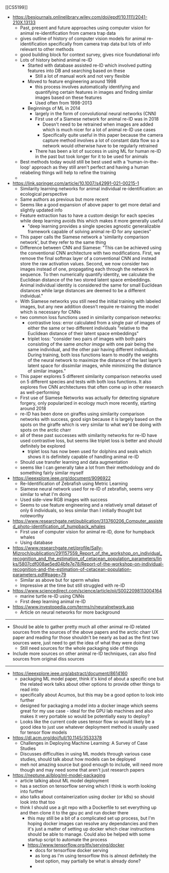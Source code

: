 [[CS5199]]

- https://besjournals.onlinelibrary.wiley.com/doi/epdf/10.1111/2041-210X.13133
	- Past, present and future approaches using computer vision for animal re-identification from camera trap data
	- gives outline of history of computer vision models for animal re-identification specifically from camera trap data but lots of info relevant to other methods
	- good building block for context survey, gives nice foundational info
	- Lots of history behind animal re-ID
		- Started with database assisted re-ID which involved putting features into DB and searching based on these
			- Still a lot of manual work and not very flexible
		- Moved to feature engineering around 1998
			- this process involves automatically identifying and quantifying certain features in images and finding similar images based on these features
			- Used often from 1998-2013
		- Beginnings of ML in 2014
			- largely in the form of convolutional neural networks (CNN)
			- First use of a Siamese network for animal re-ID was in 2018
				- Doesn't need to be retrained when images are added which is much nicer for a lot of animal re-ID use cases
				- Specifically quite useful in this paper because the camera capture method involves a lot of constant data flow so a network would otherwise have to be regularly retrained
			- There has been a lot of success in using ML for human re-ID in the past but took longer for it to be used for animals
	- Best methods today would still be best used with a 'human-in-the-loop' approach as they still aren't perfect and having a human relabeling things will help to refine the training
	- 
- https://link.springer.com/article/10.1007/s42991-021-00215-1
	- Similarity learning networks for animal individual re-identification: an ecological perspective
	- Same authors as previous but more recent
	- Seems like a good expansion of above paper to get more detail and slightly updated info
	- Feature extraction has to have a custom design for each species while deep learning avoids this which makes it more generally useful
		- "deep learning provides a single species agnostic generalizable framework capable of solving animal re-ID for any species"
	- This paper calls the Siamese network a 'similarity comparison network', but they refer to the same thing
	- Difference between CNN and Siamese: "This can be achieved using the conventional CNN architecture with two modifications. First, we remove the final softmax layer of a conventional CNN and instead store the raw activation values. Second, we now consider two images instead of one, propagating each through the network in sequence. To then numerically quantify identity, we calculate the Euclidean distance of the two stored latent space embeddings. Animal individual identity is considered the same for small Euclidean distances while large distances are deemed to be a different individual."
	- With Siamese networks you still need the initial training with labeled images, but any new addition doesn't require re-training the model which is necessary for CNNs
	- two common loss functions used in similarity comparison networks:
		- contrastive loss: error calculated from a single pair of images of either the same or two different individuals "relative to the Euclidean distance of their latent space embeddings"
		- triplet loss: "consider two pairs of images with both pairs consisting of the same _anchor image_ with one pair being the same individual, and the other pair having different individuals. During training, both loss functions learn to modify the weights of the neural network to maximize the distance of the last layer’s latent space for dissimilar images, while minimizing the distance of similar images."
	- This paper explores 5 different similarity comparison networks used on 5 different species and tests with both loss functions. It also explores five CNN architectures that often come up in other research as well-performing
	- First use of Siamese Networks was actually for detecting signature forgery, only popularized in ecology much more recently, starting around 2018
	- re-ID has been done on giraffes using similarity comparison networks with success, good sign because it is largely based on the spots on the giraffe which is very similar to what we'd be doing with spots on the arctic charr
	- all of these past successes with similarity networks for re-ID have used contrastive loss, but seems like triplet loss is better and should definitely be explored
		- triplet loss has now been used for dolphins and seals which shows it is definitely capable of handling animal re-ID
	- Should use transfer learning and data augmentation
	- seems like I can generally take a lot from their methodology and do something fairly similar myself
- https://ieeexplore.ieee.org/document/9096922
	- Re-Identification of Zebrafish using Metric Learning
	- Siamese neural network used for re-ID of zebrafish, seems *very* similar to what I'm doing
	- Used side-view RGB images with success
	- Seems to use feature engineering and a relatively small dataset of only 6 individuals, so less similar than I initially thought but noteworthy
- https://www.researchgate.net/publication/313760206_Computer_assisted_photo-identification_of_humpback_whales
	- First use of computer vision for animal re-ID, done for humpback whales
	- Using database
- https://www.researchgate.net/profile/Sally-Mizroch/publication/291157559_Report_of_the_workshop_on_individual_recognition_and_the_estimation_of_cetacean_population_parameters/links/5807cdf008ae5ed04bfe7e78/Report-of-the-workshop-on-individual-recognition-and-the-estimation-of-cetacean-population-parameters.pdf#page=79
	- Similar as above but for sperm whales
	- Impressive at the time but still struggled with re-ID
- https://www.sciencedirect.com/science/article/pii/S0022098113004164
	- marine turtle re-ID using CNNs
	- First deep learning animal re-ID
- https://www.investopedia.com/terms/n/neuralnetwork.asp
	- Article on neural networks for more background
---
- Should be able to gather pretty much all other animal re-ID related sources from the sources of the above papers and the arctic charr UX paper and reading for those shouldn't be nearly as bad as the first two sources were, just need to get the idea of what they were doing
	- Still need sources for the whole packaging side of things
- Include more sources on other animal re-ID techniques, can also find sources from original diss sources
---
- https://ieeexplore.ieee.org/abstract/document/8614160
	- packaging ML model paper, think it's kind of about a specific one but the related work talks about other options to provide other things to read into
	- specifically about Acumos, but this may be a good option to look into further
	- designed for packaging a model into a docker image which seems great for my use case - ideal for the GPU lab machines and also makes it very portable so would be potentially easy to deploy?
	- Looks like the current code uses tensor flow so would likely be a good idea to just use whatever deployment method is usually used for tensor flow models
- https://dl.acm.org/doi/full/10.1145/3533378
	- Challenges in Deploying Machine Learning: A Survey of Case Studies
	- Discusses difficulties in using ML models through various case studies, should talk about how models can be deployed
	- meh not amazing source but good enough to include, will need more though and may need some that aren't just research papers
- https://neptune.ai/blog/ml-model-packaging
	- article talking about ML model deployment
	- has a section on tensorflow serving which I think is worth looking into further
	- also talks about containerization using docker (or k8s) so should look into that too
	- think I should use a git repo with a Dockerfile to set everything up and then clone it to the gpu pc and run docker there
		- this may still be a bit of a complicated set up process, but I'm hoping docker images can resolve any dependancies and then it's just a matter of setting up docker which clear instructions should be able to manage. Could also be helped with some startup script to automate the process
		- https://www.tensorflow.org/tfx/serving/docker
			- docs for tensorflow docker serving
			- as long as I'm using tensorflow this is almost definitely the best option, may partially be what is already done?
			- 